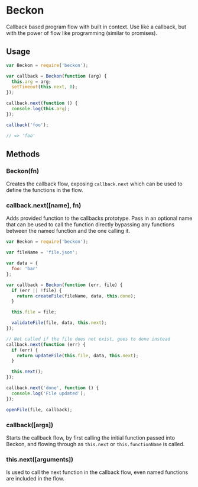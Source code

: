 # Beckon

Callback based program flow with built in context. Use like a callback, but with the power of flow like programming (similar to promises).

Usage
-----

```js
var Beckon = require('beckon');

var callback = Beckon(function (arg) {
  this.arg = arg;
  setTimeout(this.next, 0);
});

callback.next(function () {
  console.log(this.arg);
});

callback('foo');

// => 'foo'
```

## Methods

### Beckon(fn)

Creates the callback flow, exposing ```callback.next``` which can be used to define the functions in the flow.

### callback.next([name], fn)

Adds provided function to the callbacks prototype. Pass in an optional name that can be used to call the function directly bypassing any functions between the named function and the one calling it.

```js
var Beckon = require('beckon');

var fileName = 'file.json';

var data = {
  foo: 'bar'
};

var callback = Beckon(function (err, file) {
  if (err || !file) {
    return createFile(fileName, data, this.done);
  }

  this.file = file;

  validateFile(file, data, this.next);
});

// Not called if the file does not exist, goes to done instead
callback.next(function (err) {
  if (err) {
    return updateFile(this.file, data, this.next);
  }

  this.next();
});

callback.next('done', function () {
  console.log('File updated');
});

openFile(file, callback);
```

### callback([args])

Starts the callback flow, by first calling the initial function passed into Beckon, and flowing through as ```this.next``` or ```this.functionName``` is called.

### this.next([arguments])

Is used to call the next function in the callback flow, even named functions are included in the flow.
